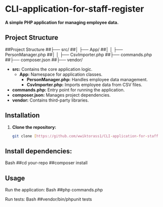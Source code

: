 # CLI-application-for-staff-register

**A simple PHP application for managing employee data.**

## Project Structure

##Project Structure
##├── src/
##│   ├── App/
##│   │   ├── PersonManager.php
##│   │   ├── CsvImporter.php
##├── commands.php
##├── composer.json
##├── vendor/

* **src:** Contains the core application logic.
  * **App:** Namespace for application classes.
    * **PersonManager.php:** Handles employee data management.
    * **CsvImporter.php:** Imports employee data from CSV files.
* **commands.php:** Entry point for running the application.
* **composer.json:** Manages project dependencies.
* **vendor:** Contains third-party libraries.

## Installation
1. **Clone the repository:**
   ```bash
   git clone [https://github.com/wwiktorass1/CLI-application-for-staff-register.git](https://github.comwwiktorass1/CLI-application-for-staff-register.git)


##   Install dependencies:
Bash
##cd your-repo
##composer install


## Usage
Run the application:
Bash
##php commands.php

Run tests:
Bash
##vendor/bin/phpunit tests

